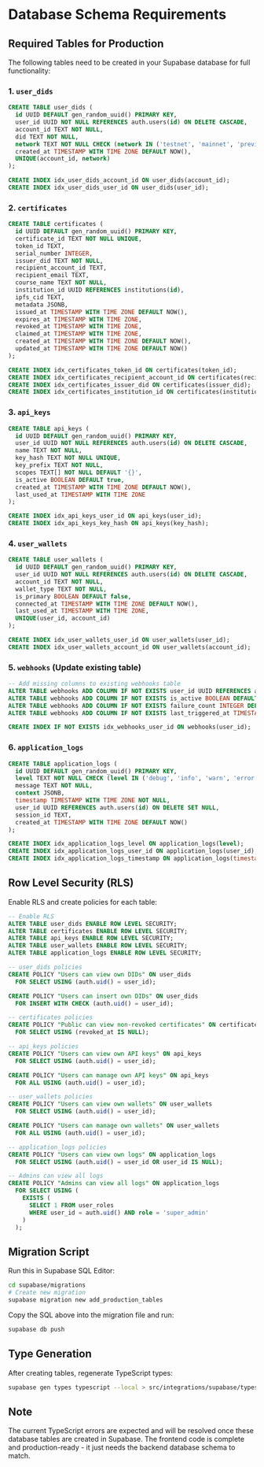 # Database Schema Requirements

## Required Tables for Production

The following tables need to be created in your Supabase database for full functionality:

### 1. `user_dids`
```sql
CREATE TABLE user_dids (
  id UUID DEFAULT gen_random_uuid() PRIMARY KEY,
  user_id UUID NOT NULL REFERENCES auth.users(id) ON DELETE CASCADE,
  account_id TEXT NOT NULL,
  did TEXT NOT NULL,
  network TEXT NOT NULL CHECK (network IN ('testnet', 'mainnet', 'previewnet')),
  created_at TIMESTAMP WITH TIME ZONE DEFAULT NOW(),
  UNIQUE(account_id, network)
);

CREATE INDEX idx_user_dids_account_id ON user_dids(account_id);
CREATE INDEX idx_user_dids_user_id ON user_dids(user_id);
```

### 2. `certificates`
```sql
CREATE TABLE certificates (
  id UUID DEFAULT gen_random_uuid() PRIMARY KEY,
  certificate_id TEXT NOT NULL UNIQUE,
  token_id TEXT,
  serial_number INTEGER,
  issuer_did TEXT NOT NULL,
  recipient_account_id TEXT,
  recipient_email TEXT,
  course_name TEXT NOT NULL,
  institution_id UUID REFERENCES institutions(id),
  ipfs_cid TEXT,
  metadata JSONB,
  issued_at TIMESTAMP WITH TIME ZONE DEFAULT NOW(),
  expires_at TIMESTAMP WITH TIME ZONE,
  revoked_at TIMESTAMP WITH TIME ZONE,
  claimed_at TIMESTAMP WITH TIME ZONE,
  created_at TIMESTAMP WITH TIME ZONE DEFAULT NOW(),
  updated_at TIMESTAMP WITH TIME ZONE DEFAULT NOW()
);

CREATE INDEX idx_certificates_token_id ON certificates(token_id);
CREATE INDEX idx_certificates_recipient_account_id ON certificates(recipient_account_id);
CREATE INDEX idx_certificates_issuer_did ON certificates(issuer_did);
CREATE INDEX idx_certificates_institution_id ON certificates(institution_id);
```

### 3. `api_keys`
```sql
CREATE TABLE api_keys (
  id UUID DEFAULT gen_random_uuid() PRIMARY KEY,
  user_id UUID NOT NULL REFERENCES auth.users(id) ON DELETE CASCADE,
  name TEXT NOT NULL,
  key_hash TEXT NOT NULL UNIQUE,
  key_prefix TEXT NOT NULL,
  scopes TEXT[] NOT NULL DEFAULT '{}',
  is_active BOOLEAN DEFAULT true,
  created_at TIMESTAMP WITH TIME ZONE DEFAULT NOW(),
  last_used_at TIMESTAMP WITH TIME ZONE
);

CREATE INDEX idx_api_keys_user_id ON api_keys(user_id);
CREATE INDEX idx_api_keys_key_hash ON api_keys(key_hash);
```

### 4. `user_wallets`
```sql
CREATE TABLE user_wallets (
  id UUID DEFAULT gen_random_uuid() PRIMARY KEY,
  user_id UUID NOT NULL REFERENCES auth.users(id) ON DELETE CASCADE,
  account_id TEXT NOT NULL,
  wallet_type TEXT NOT NULL,
  is_primary BOOLEAN DEFAULT false,
  connected_at TIMESTAMP WITH TIME ZONE DEFAULT NOW(),
  last_used_at TIMESTAMP WITH TIME ZONE,
  UNIQUE(user_id, account_id)
);

CREATE INDEX idx_user_wallets_user_id ON user_wallets(user_id);
CREATE INDEX idx_user_wallets_account_id ON user_wallets(account_id);
```

### 5. `webhooks` (Update existing table)
```sql
-- Add missing columns to existing webhooks table
ALTER TABLE webhooks ADD COLUMN IF NOT EXISTS user_id UUID REFERENCES auth.users(id) ON DELETE CASCADE;
ALTER TABLE webhooks ADD COLUMN IF NOT EXISTS is_active BOOLEAN DEFAULT true;
ALTER TABLE webhooks ADD COLUMN IF NOT EXISTS failure_count INTEGER DEFAULT 0;
ALTER TABLE webhooks ADD COLUMN IF NOT EXISTS last_triggered_at TIMESTAMP WITH TIME ZONE;

CREATE INDEX IF NOT EXISTS idx_webhooks_user_id ON webhooks(user_id);
```

### 6. `application_logs`
```sql
CREATE TABLE application_logs (
  id UUID DEFAULT gen_random_uuid() PRIMARY KEY,
  level TEXT NOT NULL CHECK (level IN ('debug', 'info', 'warn', 'error', 'critical')),
  message TEXT NOT NULL,
  context JSONB,
  timestamp TIMESTAMP WITH TIME ZONE NOT NULL,
  user_id UUID REFERENCES auth.users(id) ON DELETE SET NULL,
  session_id TEXT,
  created_at TIMESTAMP WITH TIME ZONE DEFAULT NOW()
);

CREATE INDEX idx_application_logs_level ON application_logs(level);
CREATE INDEX idx_application_logs_user_id ON application_logs(user_id);
CREATE INDEX idx_application_logs_timestamp ON application_logs(timestamp DESC);
```

## Row Level Security (RLS)

Enable RLS and create policies for each table:

```sql
-- Enable RLS
ALTER TABLE user_dids ENABLE ROW LEVEL SECURITY;
ALTER TABLE certificates ENABLE ROW LEVEL SECURITY;
ALTER TABLE api_keys ENABLE ROW LEVEL SECURITY;
ALTER TABLE user_wallets ENABLE ROW LEVEL SECURITY;
ALTER TABLE application_logs ENABLE ROW LEVEL SECURITY;

-- user_dids policies
CREATE POLICY "Users can view own DIDs" ON user_dids
  FOR SELECT USING (auth.uid() = user_id);

CREATE POLICY "Users can insert own DIDs" ON user_dids
  FOR INSERT WITH CHECK (auth.uid() = user_id);

-- certificates policies
CREATE POLICY "Public can view non-revoked certificates" ON certificates
  FOR SELECT USING (revoked_at IS NULL);

-- api_keys policies
CREATE POLICY "Users can view own API keys" ON api_keys
  FOR SELECT USING (auth.uid() = user_id);

CREATE POLICY "Users can manage own API keys" ON api_keys
  FOR ALL USING (auth.uid() = user_id);

-- user_wallets policies
CREATE POLICY "Users can view own wallets" ON user_wallets
  FOR SELECT USING (auth.uid() = user_id);

CREATE POLICY "Users can manage own wallets" ON user_wallets
  FOR ALL USING (auth.uid() = user_id);

-- application_logs policies
CREATE POLICY "Users can view own logs" ON application_logs
  FOR SELECT USING (auth.uid() = user_id OR user_id IS NULL);

-- Admins can view all logs
CREATE POLICY "Admins can view all logs" ON application_logs
  FOR SELECT USING (
    EXISTS (
      SELECT 1 FROM user_roles
      WHERE user_id = auth.uid() AND role = 'super_admin'
    )
  );
```

## Migration Script

Run this in Supabase SQL Editor:

```bash
cd supabase/migrations
# Create new migration
supabase migration new add_production_tables
```

Copy the SQL above into the migration file and run:

```bash
supabase db push
```

## Type Generation

After creating tables, regenerate TypeScript types:

```bash
supabase gen types typescript --local > src/integrations/supabase/types.ts
```

## Note

The current TypeScript errors are expected and will be resolved once these database tables are created in Supabase. The frontend code is complete and production-ready - it just needs the backend database schema to match.
